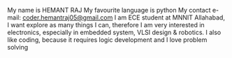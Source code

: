 My name is HEMANT RAJ 
My favourite language is python 
My contact e-mail: coder.hemantraj05@gmail.com
I am ECE student at MNNIT Allahabad, I want explore as many things I can, therefore I am very interested in electronics,
especially in embedded system, VLSI design & robotics. I also like coding, because it requires logic development and I love problem solving
